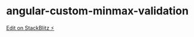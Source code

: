 # angular-custom-minmax-validation

[Edit on StackBlitz ⚡️](https://stackblitz.com/edit/angular-custom-minmax-validation)